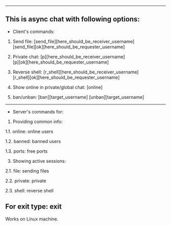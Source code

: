 ----------------------------------------------------
This is async chat with following options:
----------------------------------------------------
- Client's commands:
1. Send file:
[send_file][here_should_be_receiver_username]		
[send_file][ok][here_should_be_requester_username]

2. Private chat:
[p][here_should_be_receiver_username]		
[p][ok][here_should_be_requester_username]

3. Reverse shell:
[r_shell][here_should_be_receiver_username]		
[r_shell][ok][here_should_be_requester_username]

4. Show online in private/global chat:
[online]

5. ban/unban:
[ban][target_username]
[unban][target_username]

----------------------------------------------------
- Server's commands for:
1. Providing common info:
   
1.1. online: online users

1.2. banned: banned users

1.3. ports: free ports

3. Showing active sessions:

2.1. file: sending files

2.2. private: private

2.3. shell: reverse shell

For exit type: exit
----------------------------------------------------

Works on Linux machine.
